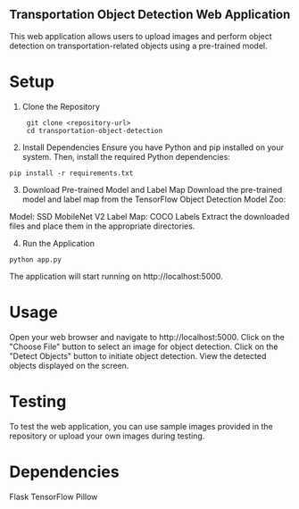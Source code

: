 ## Transportation Object Detection Web Application
This web application allows users to upload images and perform object detection on transportation-related objects using a pre-trained model.

# Setup
1. Clone the Repository
   ```
    git clone <repository-url>
    cd transportation-object-detection
   ```

2. Install Dependencies
Ensure you have Python and pip installed on your system. Then, install the required Python dependencies:

```
pip install -r requirements.txt
```

3. Download Pre-trained Model and Label Map
Download the pre-trained model and label map from the TensorFlow Object Detection Model Zoo:

Model: SSD MobileNet V2
Label Map: COCO Labels
Extract the downloaded files and place them in the appropriate directories.

4. Run the Application

```
python app.py
```
The application will start running on http://localhost:5000.

# Usage
Open your web browser and navigate to http://localhost:5000.
Click on the "Choose File" button to select an image for object detection.
Click on the "Detect Objects" button to initiate object detection.
View the detected objects displayed on the screen.

# Testing
To test the web application, you can use sample images provided in the repository or upload your own images during testing.

# Dependencies
Flask
TensorFlow
Pillow
